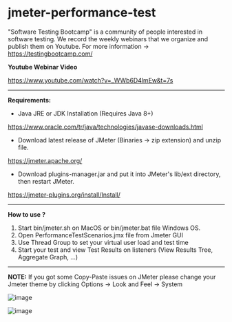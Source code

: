 # jmeter-performance-test

"Software Testing Bootcamp" is a community of people interested in software testing. We record the weekly webinars that we organize and publish them on Youtube. For more information -> https://testingbootcamp.com/

**Youtube Webinar Video**

https://www.youtube.com/watch?v=_WWb6D4lmEw&t=7s

******

**Requirements:**

* Java JRE or JDK Installation (Requires Java 8+)

https://www.oracle.com/tr/java/technologies/javase-downloads.html 

* Download latest release of JMeter (Binaries -> zip extension) and unzip file.

https://jmeter.apache.org/

* Download plugins-manager.jar and put it into JMeter's lib/ext directory, then restart JMeter.

https://jmeter-plugins.org/install/Install/

******

**How to use ?**

1. Start bin/jmeter.sh on MacOS or bin/jmeter.bat file Windows OS.
2. Open PerformanceTestScenarios.jmx file from Jmeter GUI
3. Use Thread Group to set your virtual user load and test time
4. Start your test and view Test Results on listeners (View Results Tree, Aggregate Graph, ...)

******

**NOTE:** If you got some Copy-Paste issues on JMeter please change your Jmeter theme by clicking Options -> Look and Feel -> System

![image](https://user-images.githubusercontent.com/89974862/133807382-6e565a47-1fb3-4245-b0b0-7b201d9c5ef3.png)

![image](https://user-images.githubusercontent.com/89974862/133807530-abe614b5-e6d3-41b7-922b-ddfb2afafd0e.png)

